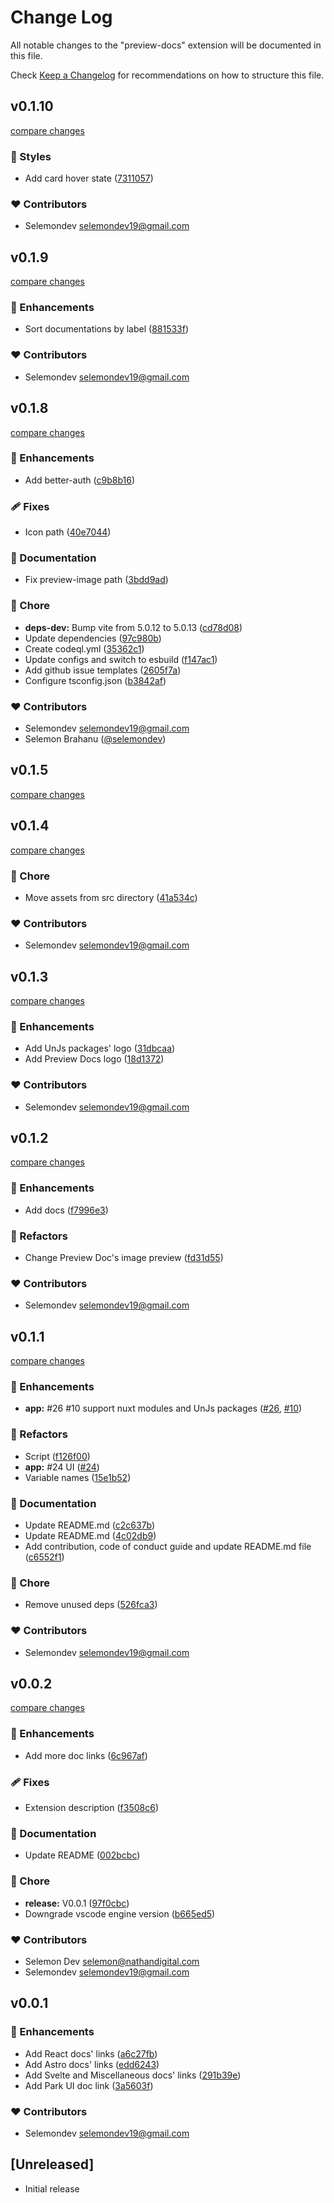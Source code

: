 # Change Log

All notable changes to the "preview-docs" extension will be documented in this file.

Check [Keep a Changelog](http://keepachangelog.com/) for recommendations on how to structure this file.

## v0.1.10

[compare changes](https://github.com/selemondev/vscode-preview-docs/compare/v0.1.9...v0.1.10)

### 🎨 Styles

- Add card hover state ([7311057](https://github.com/selemondev/vscode-preview-docs/commit/7311057))

### ❤️ Contributors

- Selemondev <selemondev19@gmail.com>

## v0.1.9

[compare changes](https://github.com/selemondev/vscode-preview-docs/compare/v0.1.8...v0.1.9)

### 🚀 Enhancements

- Sort documentations by label ([881533f](https://github.com/selemondev/vscode-preview-docs/commit/881533f))

### ❤️ Contributors

- Selemondev <selemondev19@gmail.com>

## v0.1.8

[compare changes](https://github.com/selemondev/vscode-preview-docs/compare/v0.1.5...v0.1.8)

### 🚀 Enhancements

- Add better-auth ([c9b8b16](https://github.com/selemondev/vscode-preview-docs/commit/c9b8b16))

### 🩹 Fixes

- Icon path ([40e7044](https://github.com/selemondev/vscode-preview-docs/commit/40e7044))

### 📖 Documentation

- Fix preview-image path ([3bdd9ad](https://github.com/selemondev/vscode-preview-docs/commit/3bdd9ad))

### 🏡 Chore

- **deps-dev:** Bump vite from 5.0.12 to 5.0.13 ([cd78d08](https://github.com/selemondev/vscode-preview-docs/commit/cd78d08))
- Update dependencies ([97c980b](https://github.com/selemondev/vscode-preview-docs/commit/97c980b))
- Create codeql.yml ([35362c1](https://github.com/selemondev/vscode-preview-docs/commit/35362c1))
- Update configs and switch to esbuild ([f147ac1](https://github.com/selemondev/vscode-preview-docs/commit/f147ac1))
- Add github issue templates ([2605f7a](https://github.com/selemondev/vscode-preview-docs/commit/2605f7a))
- Configure tsconfig.json ([b3842af](https://github.com/selemondev/vscode-preview-docs/commit/b3842af))

### ❤️ Contributors

- Selemondev <selemondev19@gmail.com>
- Selemon Brahanu ([@selemondev](https://github.com/selemondev))

## v0.1.5

[compare changes](https://github.com/selemondev/vscode-preview-docs/compare/v0.1.4...v0.1.5)

## v0.1.4

[compare changes](https://github.com/selemondev/vscode-preview-docs/compare/v0.1.3...v0.1.4)

### 🏡 Chore

- Move assets from src directory ([41a534c](https://github.com/selemondev/vscode-preview-docs/commit/41a534c))

### ❤️ Contributors

- Selemondev <selemondev19@gmail.com>

## v0.1.3

[compare changes](https://github.com/selemondev/vscode-preview-docs/compare/v0.1.2...v0.1.3)

### 🚀 Enhancements

- Add UnJs packages' logo ([31dbcaa](https://github.com/selemondev/vscode-preview-docs/commit/31dbcaa))
- Add Preview Docs logo ([18d1372](https://github.com/selemondev/vscode-preview-docs/commit/18d1372))

### ❤️ Contributors

- Selemondev <selemondev19@gmail.com>

## v0.1.2

[compare changes](https://github.com/selemondev/vscode-preview-docs/compare/v0.1.1...v0.1.2)

### 🚀 Enhancements

- Add docs ([f7996e3](https://github.com/selemondev/vscode-preview-docs/commit/f7996e3))

### 💅 Refactors

- Change Preview Doc's image preview ([fd31d55](https://github.com/selemondev/vscode-preview-docs/commit/fd31d55))

### ❤️ Contributors

- Selemondev <selemondev19@gmail.com>

## v0.1.1

[compare changes](https://github.com/selemondev/vscode-preview-docs/compare/v0.1.0...v0.1.1)

### 🚀 Enhancements

- **app:** #26 #10 support nuxt modules and UnJs packages ([#26](https://github.com/selemondev/vscode-preview-docs/issues/26), [#10](https://github.com/selemondev/vscode-preview-docs/issues/10))

### 💅 Refactors

- Script ([f126f00](https://github.com/selemondev/vscode-preview-docs/commit/f126f00))
- **app:** #24 UI ([#24](https://github.com/selemondev/vscode-preview-docs/issues/24))
- Variable names ([15e1b52](https://github.com/selemondev/vscode-preview-docs/commit/15e1b52))

### 📖 Documentation

- Update README.md ([c2c637b](https://github.com/selemondev/vscode-preview-docs/commit/c2c637b))
- Update README.md ([4c02db9](https://github.com/selemondev/vscode-preview-docs/commit/4c02db9))
- Add contribution, code of conduct guide and update README.md file ([c6552f1](https://github.com/selemondev/vscode-preview-docs/commit/c6552f1))

### 🏡 Chore

- Remove unused deps ([526fca3](https://github.com/selemondev/vscode-preview-docs/commit/526fca3))

### ❤️ Contributors

- Selemondev <selemondev19@gmail.com>

## v0.0.2

[compare changes](https://github.com/selemondev/vscode-preview-docs/compare/v0.0.1...v0.0.2)

### 🚀 Enhancements

- Add more doc links ([6c967af](https://github.com/selemondev/vscode-preview-docs/commit/6c967af))

### 🩹 Fixes

- Extension description ([f3508c6](https://github.com/selemondev/vscode-preview-docs/commit/f3508c6))

### 📖 Documentation

- Update README ([002bcbc](https://github.com/selemondev/vscode-preview-docs/commit/002bcbc))

### 🏡 Chore

- **release:** V0.0.1 ([97f0cbc](https://github.com/selemondev/vscode-preview-docs/commit/97f0cbc))
- Downgrade vscode engine version ([b665ed5](https://github.com/selemondev/vscode-preview-docs/commit/b665ed5))

### ❤️ Contributors

- Selemon Dev <selemon@nathandigital.com>
- Selemondev <selemondev19@gmail.com>

## v0.0.1


### 🚀 Enhancements

- Add React docs' links ([a6c27fb](https://github.com/selemondev/vscode-preview-docs/commit/a6c27fb))
- Add Astro docs' links ([edd6243](https://github.com/selemondev/vscode-preview-docs/commit/edd6243))
- Add Svelte and Miscellaneous docs' links ([291b39e](https://github.com/selemondev/vscode-preview-docs/commit/291b39e))
- Add Park UI doc link ([3a5603f](https://github.com/selemondev/vscode-preview-docs/commit/3a5603f))

### ❤️ Contributors

- Selemondev <selemondev19@gmail.com>

## [Unreleased]

- Initial release